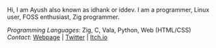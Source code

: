 Hi, I am Ayush also known as idhank or iddev. I am a programmer, Linux user, FOSS enthusiast, Zig programmer.

*Programming Languages*: Zig, C, Vala, Python, Web (HTML/CSS)  
*Contact*: [Webpage](https://ayush.thedev.id) | [Twitter](https://twitter.com/iddev5) | [Itch.io](https://iddev.itch.io/)  
